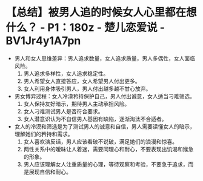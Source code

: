 # 【总结】被男人追的时候女人心里都在想什么？ - P1：180z - 楚儿恋爱说 - BV1Jr4y1A7pn

-   男人和女人思维差异：男人追求数量，女人追求质量，男人多偶性，女人面临风险。
    1.  男人追求多样性，女人追求稳定性。
    2.  男人希望女人直接答应，女人希望男人付出更多。
    3.  女人利用身体吸引男人，男人付出越多越不甘心放弃。
-   男女博弈过程：女人冷漠矜持保护自己，男人付出诚意，女人适当刁难筛选。
    1.  女人保持友好暗示，期待男人主动承担风险。
    2.  女人刁难测试男人是否符合要求。
    3.  女人潜意识认为不自信男人基因有缺陷，逐渐淘汰不合适者。
-   女人的冷漠和筛选是为了测试男人的诚意和自信，男人需要读懂女人的暗示，理解她们的矜持和需求。
    1.  女人喜欢演反话，男人应该看破不说破，满足她们的浪漫和惊喜。
    2.  两性关系中的暧昧让人着迷，需要同理心和耐心，不要表现出饥渴和猴急的形象。
    3.  男人应该理解女人注重质量的心理，等待观察和考验，不要急于追求，而是展现自信和耐心。